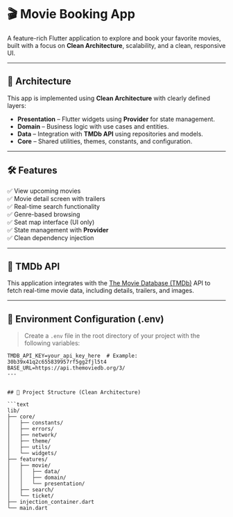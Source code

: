 # 🎬 Movie Booking App

A feature-rich Flutter application to explore and book your favorite movies, built with a focus on **Clean Architecture**, scalability, and a clean, responsive UI.

---

## 🧱 Architecture

This app is implemented using **Clean Architecture** with clearly defined layers:

- **Presentation** – Flutter widgets using **Provider** for state management.
- **Domain** – Business logic with use cases and entities.
- **Data** – Integration with **TMDb API** using repositories and models.
- **Core** – Shared utilities, themes, constants, and configuration.

---

## 🛠 Features

✅ View upcoming movies  
✅ Movie detail screen with trailers  
✅ Real-time search functionality  
✅ Genre-based browsing  
✅ Seat map interface (UI only)  
✅ State management with **Provider**  
✅ Clean dependency injection

---

## 🔗 TMDb API

This application integrates with the [The Movie Database (TMDb)](https://www.themoviedb.org/) API to fetch real-time movie data, including details, trailers, and images.

---

## 📱 Environment Configuration (.env)

> Create a `.env` file in the root directory of your project with the following variables:

```env
TMDB_API_KEY=your_api_key_here  # Example: 30b39x41q2c655839957rf5gg2fjl5t4
BASE_URL=https://api.themoviedb.org/3/
---


## 📁 Project Structure (Clean Architecture)

```text
lib/
├── core/
│   ├── constants/
│   ├── errors/
│   ├── network/
│   ├── theme/
│   ├── utils/
│   └── widgets/
├── features/
│   ├── movie/
│   │   ├── data/
│   │   ├── domain/
│   │   └── presentation/
│   ├── search/
│   └── ticket/
├── injection_container.dart
└── main.dart

